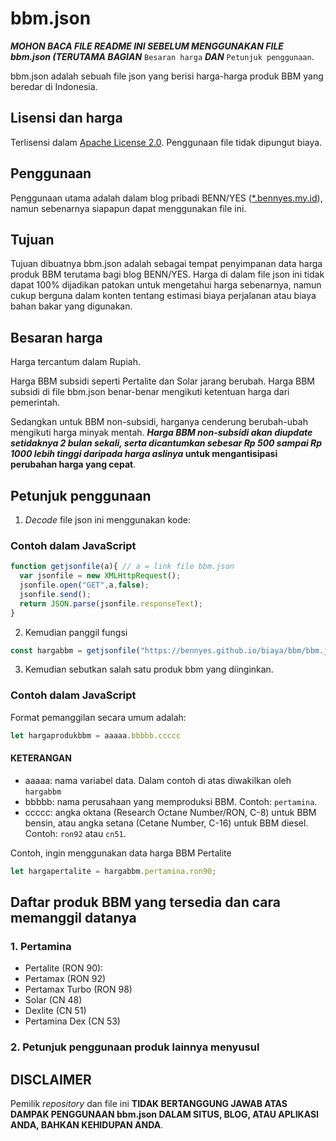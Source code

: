 # bbm.json

**_MOHON BACA FILE README INI SEBELUM MENGGUNAKAN FILE bbm.json (TERUTAMA BAGIAN_** ```Besaran harga``` **_DAN_** ```Petunjuk penggunaan```.

bbm.json adalah sebuah file json yang berisi harga-harga produk BBM yang beredar di Indonesia.

## Lisensi dan harga
Terlisensi dalam [Apache License 2.0](https://github.com/bennyes/bennyes.github.io/blob/main/LICENSE). Penggunaan file tidak dipungut biaya.

## Penggunaan

Penggunaan utama adalah dalam blog pribadi BENN/YES ([\*.bennyes.my.id](https://www.bennyes.my.id)), namun sebenarnya siapapun dapat menggunakan file ini.

## Tujuan

Tujuan dibuatnya bbm.json adalah sebagai tempat penyimpanan data harga produk BBM terutama bagi blog BENN/YES. Harga di dalam file json ini tidak dapat 100% dijadikan patokan untuk mengetahui harga sebenarnya, namun cukup berguna dalam konten tentang estimasi biaya perjalanan atau biaya bahan bakar yang digunakan.

## Besaran harga

Harga tercantum dalam Rupiah.

Harga BBM subsidi seperti Pertalite dan Solar jarang berubah. Harga BBM subsidi di file bbm.json benar-benar mengikuti ketentuan harga dari pemerintah.

Sedangkan untuk BBM non-subsidi, harganya cenderung berubah-ubah mengikuti harga minyak mentah. **_Harga BBM non-subsidi akan diupdate setidaknya 2 bulan sekali, serta dicantumkan sebesar Rp 500 sampai Rp 1000 lebih tinggi daripada harga aslinya_ untuk mengantisipasi perubahan harga yang cepat**.

## Petunjuk penggunaan

1. *Decode* file json ini menggunakan kode:

### Contoh dalam JavaScript
```javascript
function getjsonfile(a){ // a = link file bbm.json
  var jsonfile = new XMLHttpRequest();
  jsonfile.open("GET",a,false);
  jsonfile.send();
  return JSON.parse(jsonfile.responseText);
}
```

2. Kemudian panggil fungsi

```javascript
const hargabbm = getjsonfile("https://bennyes.github.io/biaya/bbm/bbm.json");
```

3. Kemudian sebutkan salah satu produk bbm yang diinginkan.

### Contoh dalam JavaScript

Format pemanggilan secara umum adalah:

```javascript
let hargaprodukbbm = aaaaa.bbbbb.ccccc
```
#### KETERANGAN
- aaaaa: nama variabel data. Dalam contoh di atas diwakilkan oleh ```hargabbm```
- bbbbb: nama perusahaan yang memproduksi BBM. Contoh: ```pertamina```.
- ccccc: angka oktana (Research Octane Number/RON, C-8) untuk BBM bensin, atau angka setana (Cetane Number, C-16) untuk BBM diesel. Contoh: ```ron92``` atau ```cn51```.


Contoh, ingin menggunakan data harga BBM Pertalite

```javascript
let hargapertalite = hargabbm.pertamina.ron90;
```

## Daftar produk BBM yang tersedia dan cara memanggil datanya
### 1. Pertamina
- Pertalite (RON 90):
- Pertamax (RON 92)
- Pertamax Turbo (RON 98)
- Solar (CN 48)
- Dexlite (CN 51)
- Pertamina Dex (CN 53)

### 2. Petunjuk penggunaan produk lainnya menyusul

## DISCLAIMER

Pemilik *repository* dan file ini **TIDAK BERTANGGUNG JAWAB ATAS DAMPAK PENGGUNAAN bbm.json DALAM SITUS, BLOG, ATAU APLIKASI ANDA, BAHKAN KEHIDUPAN ANDA**.
